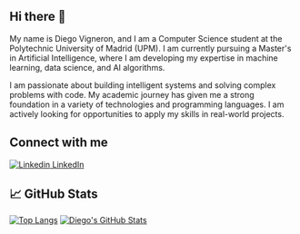 ## Hi there 👋
My name is Diego Vigneron, and I am a Computer Science student at the Polytechnic University of Madrid (UPM). I am currently pursuing a Master's in Artificial Intelligence, where I am developing my expertise in machine learning, data science, and AI algorithms.

I am passionate about building intelligent systems and solving complex problems with code. My academic journey has given me a strong foundation in a variety of technologies and programming languages. I am actively looking for opportunities to apply my skills in real-world projects.

## Connect with me
[![Linkedin](https://i.stack.imgur.com/gVE0j.png) LinkedIn](https://www.linkedin.com/in/dvignerono)

## &#x1f4c8; GitHub Stats

[![Top Langs](https://github-readme-stats.vercel.app/api/top-langs/?username=diegovoo&show_icons=true&layout=compact&title_color=ffffff&hide=lua)](https://github.com/diegovoo/diegovoo)
[![Diego's GitHub Stats](https://github-readme-stats.vercel.app/api?username=diegovoo&show_icons=true&line_height=27&count_private=true&title_color=ffffff&text_color=c9cacc&icon_color=2bbc8a&bg_color=1d1f21)](https://github.com/diegovoo/diegovoo)
